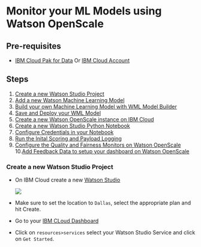 # Monitor your ML Models using Watson OpenScale

## Pre-requisites
* [IBM Cloud Pak for Data]() Or [IBM Cloud Account](https://cloud.ibm.com/)


## Steps
1. [Create a new Watson Studio Project]()
2. [Add a new Watson Machine Learning Model]()
3. [Build your own Machine Learning Model with WML Model Builder]()
4. [Save and Deploy your WML Model]()
5. [Create a new Watson OpenScale instance on IBM Cloud]()
6. [Create a new Watson Studio Python Notebook]()
7. [Configure Credentials in your Notebook]()
8. [Run the Inital Scoring and Payload Logging]()
9. [Configure the Quality and Fairness Monitors on Watson OpenScale]()
10.[Add Feedback Data to setup your dashboard on Watson OpenScale]()


### Create a new Watson Studio Project

* On IBM Cloud create a new [Watson Studio](https://cloud.ibm.com/catalog/services/watson-studio)

  ![](doc/src/gif/Create_Watson_Studio.gif)
  
* Make sure to set the location to `Dallas`, select the appropriate plan and hit Create.
* Go to your [IBM CLoud Dashboard](https://cloud.ibm.com/)
* Click on `resources>services` select your Watson Studio Service and click on `Get Started`.
